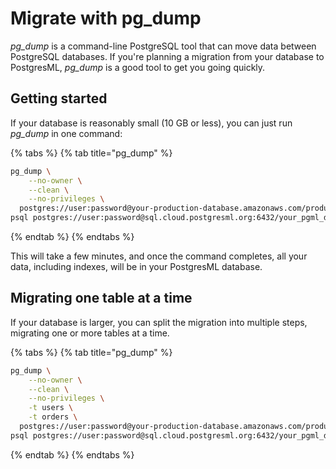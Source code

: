 # Migrate with pg_dump

_pg_dump_ is a command-line PostgreSQL tool that can move data between PostgreSQL databases. If you're planning a migration from your database to PostgresML, _pg_dump_ is a good tool to get you going quickly.

## Getting started

If your database is reasonably small (10 GB or less), you can just run _pg_dump_ in one command:

{% tabs %}
{% tab title="pg_dump" %}

```bash
pg_dump \
	--no-owner \
	--clean \
	--no-privileges \
  postgres://user:password@your-production-database.amazonaws.com/production_db | \
psql postgres://user:password@sql.cloud.postgresml.org:6432/your_pgml_db
```

{% endtab %}
{% endtabs %}

This will take a few minutes, and once the command completes, all your data, including indexes, will be in your PostgresML database.

## Migrating one table at a time

If your database is larger, you can split the migration into multiple steps, migrating one or more tables at a time.

{% tabs %}
{% tab title="pg_dump" %}

```bash
pg_dump \
	--no-owner \
	--clean \
	--no-privileges \
	-t users \
	-t orders \
  postgres://user:password@your-production-database.amazonaws.com/production_db | \
psql postgres://user:password@sql.cloud.postgresml.org:6432/your_pgml_db
```

{% endtab %}
{% endtabs %}
